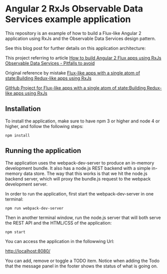 # Angular 2 RxJs Observable Data Services example application

This repository is an example of how to build a Flux-like Angular 2 application using RxJs and the Observable Data Services design pattern. 

See this blog post for further details on this application architecture: 

This project referring to article  [How to build Angular 2 Flux apps using RxJs Observable Data Services - Pitfalls to avoid](http://blog.angular-university.io/how-to-build-angular2-apps-using-rxjs-observable-data-services-pitfalls-to-avoid/)


Original reference by mistake [Flux-like apps with a single atom of state:Building Redux-like apps using RxJs](http://blog.jhades.org/angular-2-application-architecture-building-applications-using-rxjs-and-functional-reactive-programming-vs-redux/)

[GitHub Project for Flux-like apps with a single atom of state:Building Redux-like apps using RxJs](https://github.com/jhades/angular2-rxjs-single-atom-example)



## Installation

To install the application, make sure to have npm 3 or higher and node 4 or higher, and follow the following steps:

    npm install
    
## Running the application

The application uses the webpack-dev-server to produce an in-memory development bundle. It also has a node.js REST backend with a simple in-memory data store. The way that this works is that we hit the node.js backend server, which will proxy the bundle.js request to the webpack development server.

In order to run the application, first start the webpack-dev-server in one terminal:

    npm run webpack-dev-server
    
Then in another terminal window, run the node.js server that will both serve the REST API and the HTML/CSS of the application:

    npm start
    
You can access the application in the followwing Url:

[http://localhost:8080/](http://localhost:8080)

You can add, remove or toggle a TODO item. Notice when adding the Todo that the message panel in the footer shows the status of what is going on.




